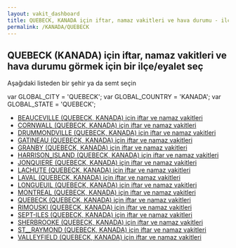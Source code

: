 ```yaml
---
layout: vakit_dashboard
title: QUEBECK, KANADA için iftar, namaz vakitleri ve hava durumu - ilçe/eyalet seç
permalink: /KANADA/QUEBECK
---
```


## QUEBECK (KANADA) için iftar, namaz vakitleri ve hava durumu  görmek için bir ilçe/eyalet seç

Aşağıdaki listeden bir şehir ya da semt seçin



  var GLOBAL_CITY = 'QUEBECK';
  var GLOBAL_COUNTRY = 'KANADA';
  var GLOBAL_STATE = 'QUEBECK';
* [BEAUCEVILLE (QUEBECK, KANADA) için iftar ve namaz vakitleri](/KANADA/QUEBECK/BEAUCEVILLE)
* [CORNWALL (QUEBECK, KANADA) için iftar ve namaz vakitleri](/KANADA/QUEBECK/CORNWALL)
* [DRUMMONDVILLE (QUEBECK, KANADA) için iftar ve namaz vakitleri](/KANADA/QUEBECK/DRUMMONDVILLE)
* [GATINEAU (QUEBECK, KANADA) için iftar ve namaz vakitleri](/KANADA/QUEBECK/GATINEAU)
* [GRANBY (QUEBECK, KANADA) için iftar ve namaz vakitleri](/KANADA/QUEBECK/GRANBY)
* [HARRISON_ISLAND (QUEBECK, KANADA) için iftar ve namaz vakitleri](/KANADA/QUEBECK/HARRISON_ISLAND)
* [JONQUIERE (QUEBECK, KANADA) için iftar ve namaz vakitleri](/KANADA/QUEBECK/JONQUIERE)
* [LACHUTE (QUEBECK, KANADA) için iftar ve namaz vakitleri](/KANADA/QUEBECK/LACHUTE)
* [LAVAL (QUEBECK, KANADA) için iftar ve namaz vakitleri](/KANADA/QUEBECK/LAVAL)
* [LONGUEUIL (QUEBECK, KANADA) için iftar ve namaz vakitleri](/KANADA/QUEBECK/LONGUEUIL)
* [MONTREAL (QUEBECK, KANADA) için iftar ve namaz vakitleri](/KANADA/QUEBECK/MONTREAL)
* [QUEBECK (QUEBECK, KANADA) için iftar ve namaz vakitleri](/KANADA/QUEBECK/QUEBECK)
* [RIMOUSKI (QUEBECK, KANADA) için iftar ve namaz vakitleri](/KANADA/QUEBECK/RIMOUSKI)
* [SEPT-ILES (QUEBECK, KANADA) için iftar ve namaz vakitleri](/KANADA/QUEBECK/SEPT-ILES)
* [SHERBROOKE (QUEBECK, KANADA) için iftar ve namaz vakitleri](/KANADA/QUEBECK/SHERBROOKE)
* [ST__RAYMOND (QUEBECK, KANADA) için iftar ve namaz vakitleri](/KANADA/QUEBECK/ST__RAYMOND)
* [VALLEYFIELD (QUEBECK, KANADA) için iftar ve namaz vakitleri](/KANADA/QUEBECK/VALLEYFIELD)
</script>
<script type="text/javascript">